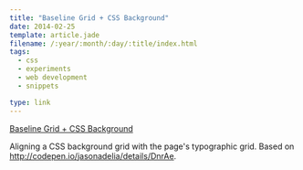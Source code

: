 ```yaml
---
title: "Baseline Grid + CSS Background"
date: 2014-02-25
template: article.jade
filename: /:year/:month/:day/:title/index.html
tags:
  - css
  - experiments
  - web development
  - snippets

type: link
---
```


[Baseline Grid + CSS Background](http://codepen.io/anandthakker/pen/GLlwJ)

Aligning a CSS background grid with the page's typographic grid. Based
on <http://codepen.io/jasonadelia/details/DnrAe>.
